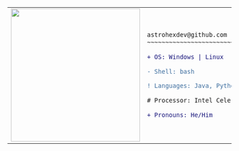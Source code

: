 <table>
  <tr>
    <td>
      <img src="https://raw.githubusercontent.com/astrohexdev/my-assets/Main/pro/pro-2.gif" width="290" height="300"/>
    </td>
  
  <td>
    
```diff
astrohexdev@github.com
~~~~~~~~~~~~~~~~~~~~~~~~~~

+ OS: Windows | Linux

- Shell: bash

! Languages: Java, Python

# Processor: Intel Celeron N4500

+ Pronouns: He/Him
```

  </td>
  
  
  </tr>
</table>
